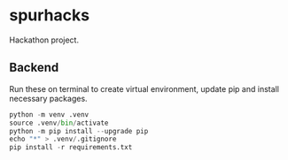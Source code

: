 # spurhacks

Hackathon project.

## Backend

  Run these on terminal to create virtual environment, update pip and install necessary packages.

  ```python
  python -m venv .venv
  source .venv/bin/activate
  python -m pip install --upgrade pip
  echo "*" > .venv/.gitignore
  pip install -r requirements.txt
  ```
